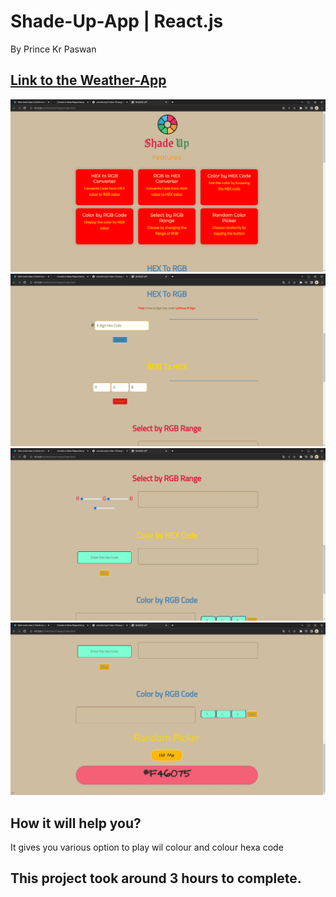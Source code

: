 # Shade-Up-App | React.js

By Prince Kr Paswan

## [Link to the Weather-App](https://shade-up-prince.netlify.app/)


![Completed Website](./s1.png)
![](./s2.png)
![](./s3.png)
![](./s4.png)




## How it will help you?

It gives you various option to play 
wil colour and colour hexa code 

## This project took around 3 hours to complete.